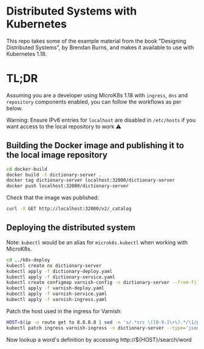 # Distributed Systems with Kubernetes

This repo takes some of the example material from the book "Designing Distributed Systems", by Brendan Burns, and makes it available to use with Kubernetes 1.18.

# TL;DR

Assuming you are a developer using MicroK8s 1.18 with `ingress`, `dns` and `repository` components enabled, you can follow the workflows as per below.

Warning: Ensure IPv6 entries for `localhost` are disabled in `/etc/hosts` if you want access to the local repository to work :warning:

## Building the Docker image and publishing it to the local image repository

```bash
cd docker-build
docker build -t dictionary-server .
docker tag dictionary-server localhost:32000/dictionary-server
docker push localhost:32000/dictionary-server
```

Check that the image was published:

```bash
curl -X GET http://localhost:32000/v2/_catalog
```

## Deploying the distributed system

Note: `kubectl` would be an alias for `microk8s.kubectl` when working with MicroK8s.

```bash
cd ../k8s-deploy
kubectl create ns dictionary-server
kubectl apply -f dictionary-deploy.yaml
kubectl apply -f dictionary-service.yaml
kubectl create configmap varnish-config -n dictionary-server --from-file=default.vcl
kubectl apply -f varnish-deploy.yaml
kubectl apply -f varnish-service.yaml
kubectl apply -f varnish-ingress.yaml
```

Patch the host used in the ingress for Varnish:

```bash
HOST=$(ip -o route get to 8.8.8.8 | sed -n 's/.*src \([0-9.]\+\).*/\1/p').xip.io
kubectl patch ingress varnish-ingress -n dictionary-server --type='json' -p="[{\"op\": \"replace\", \"path\": \"/spec/rules/0/host\", \"value\":\"${HOST}\"}]"
```

Now lookup a word's definition by accessing http://${HOST}/search/word
